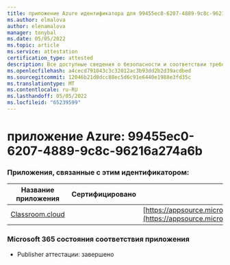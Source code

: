 ```yaml
---
title: приложение Azure идентификатора для 99455ec0-6207-4889-9c8c-96216a274a6b
ms.author: elmalova
author: elenamalova
manager: tonybal
ms.date: 05/05/2022
ms.topic: article
ms.service: attestation
certification_type: attested
description: Все доступные сведения о безопасности и соответствии требованиям для 99455ec0-6207-4889-9c8c-96216a274a6b.
ms.openlocfilehash: a4cecd791043c3c32012ac3b93dd2b2d39acdbed
ms.sourcegitcommit: 12046b21d8dcc88ec5d6c91e6440e1988e3fd35c
ms.translationtype: MT
ms.contentlocale: ru-RU
ms.lasthandoff: 05/05/2022
ms.locfileid: "65239599"
---
```

# <a name="azure-app-id-99455ec0-6207-4889-9c8c-96216a274a6b"></a>приложение Azure: 99455ec0-6207-4889-9c8c-96216a274a6b


### <a name="apps-associated-with-this-id"></a>Приложения, связанные с этим идентификатором:
| **Название приложения** | **Сертифицировано** | **Просмотр в AppSource** |
|--------------|---------------|-----------------------|
| [Classroom.cloud](../forward/netsupportltd1595255396224.classroom_cloud.md) |  | [https://appsource.microsoft.com/product/office/netsupportltd1595255396224.classroom_cloud](https://appsource.microsoft.com/product/office/netsupportltd1595255396224.classroom_cloud) |

### <a name="microsoft-365-app-compliance-status"></a>Microsoft 365 состояния соответствия приложения
- Publisher аттестации: завершено
